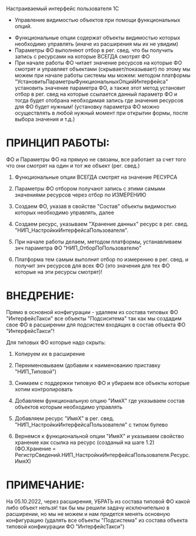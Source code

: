 Настраиваемый интерфейс пользователя 1C

* Управление видимостью объектов при помощи функциональных опций.

- Функциональные опции содержат объекты видимостью которых необходимо управлять (иначе из расширения мы их не увидим)
- Параметры ФО выполняют отбор в рег. свед. что бы получить запись с ресурсами на которые ВСЕГДА смотрят ФО
- При начале работы ФО читает значение ресурсов на которые ФО смотрят и управляет объектами (скрывает/показывает)
  по этому мы можем при начале работы системы мы можем: методом платформы "УстановитьПараметрыФункциональныхОпцийИнтерфейса"
  установить значение параметра ФО, а также этот метод установит отбор в рег. свед на которые ссылается данный параметр ФО и
  тогда будет отобрана необходимая запись где значения ресурсов для ФО будет нужным!
  (установку параметра ФО можно осуществлять в любой нужный момент при открытии формы, после выбора значения и т.д.)

# ПРИНЦИП РАБОТЫ:

ФО и Параметры ФО на прямую не связаны, все работает за счет того что они смотрят на один и тот же объект (рег. свед.)
1. Функциональные опции ВСЕГДА смотрят на значение РЕСУРСА
2. Параметры ФО отбором получают запись с этими самыми значениями ресурсов через отбор по ИЗМЕРЕНИЮ

3. Создаем ФО, указав в свойстве "Состав" объекты видимостью которых необходимо управлять, далее
4. Создаем ресурс, указываем "Хранение данных" ресурс в рег. свед. "НИП_НастройкиИнтерфейсаПользователя".

5. При начале работы делаем, методом платформы, устанавливаем знч параметра ФО "НИП_ОтборПоПользователю"
6. Платформа тем самым выполнит отбор по измерению в рег. свед. и получит знч ресурсов для всех ФО
    (это значения для тех ФО которые на эти ресурсы смотрят)!



# ВНЕДРЕНИЕ:

 Прямо в основной конфигурации - удаляем из состава типовых ФО "ИнтерфейсТакси" все объекты "Подсиситема"
 так как мы создадим свое ФО в расширении для подсистем входящих в состав объекта ФО "ИнтерфейсТакси"!

Для типовых ФО которые надо скрыть:
1. Копируем их в расширение
2. Переименовываем (добавим к наименованию приставку "НИП_Типовой")
3. Снимаем с поддержки типовую ФО и убираем все объекты которые хотим контролировать

4. Добавляем функциональную опцию "ИмяХ" где указываем состав объектов которым необходимо управлять
5. Добавляем ресурс "ИмяХ" в рег. свед. "НИП_НастройкиИнтерфейсаПользователя" с типом булево
6. Вернемся к функциональной опции "ИмяХ" и указываем свойство хранение как ссылка на ресурс (созданый на шаге 1.2)
(ФО.Хранение = РегистрСведений.НИП_НастройкиИнтерфейсаПользователя.Ресурс.ИмяХ)

# ПРИМЕЧАНИЕ:
На 05.10.2022, через расширения, УБРАТЬ из состава типовой ФО какой либо объект нельзя!
так бы мы решили задачу исключительно в расширении, но мы не можем и нам придется менять основную конфигурацию
(удалять все объекты "Подсистема" из состава объекта типовой конфикурации ФО "ИнтерфейсТакси")
